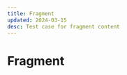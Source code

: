```yaml
---
title: Fragment
updated: 2024-03-15
desc: Test case for fragment content
---
```


# Fragment

<WatsonxResources/>
